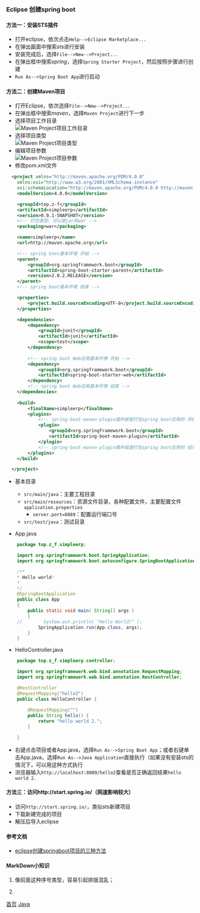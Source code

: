 ### Eclipse 创建spring boot

#### 方法一：安装STS插件
* 打开eclipse，依次点击`Help-->Eclipse Marketplace...`
* 在弹出画面中搜索*sts*进行安装
* 安装完成后，选择`File-->New-->Project...`
* 在弹出框中搜索*spring*，选择`Spring Starter Project`，然后按照步骤进行创建
* `Run As-->Spring Boot App`进行启动
#### 方法二：创建Maven项目
* 打开Eclipse，依次选择`File-->New-->Project...`
* 在弹出框中搜索*maven*，选择`Maven Project`进行下一步
* 选择项目工作目录  
![Maven Project项目工作目录](../../image/java/springbootmaven_01.PNG)  
* 选择项目类型  
![Maven Project项目类型](../../image/java/springbootmaven_02.PNG)  
* 编辑项目参数  
![Maven Project项目参数](../../image/java/springbootmaven_03.PNG)  
* 修改pom.xml文件  
```xml
  <project xmlns="http://maven.apache.org/POM/4.0.0"
	xmlns:xsi="http://www.w3.org/2001/XMLSchema-instance"
	xsi:schemaLocation="http://maven.apache.org/POM/4.0.0 http://maven.apache.org/xsd/maven-4.0.0.xsd">
	<modelVersion>4.0.0</modelVersion>

	<groupId>top.z-f</groupId>
	<artifactId>simpleerp</artifactId>
	<version>0.0.1-SNAPSHOT</version>
    <!-- 打包类型，可以是jar和war -->
	<packaging>war</packaging>

	<name>simpleerp</name>
	<url>http://maven.apache.org</url>

	<!-- spring boot基本环境 开始 -->
	<parent>
		<groupId>org.springframework.boot</groupId>
		<artifactId>spring-boot-starter-parent</artifactId>
		<version>2.0.2.RELEASE</version>
	</parent>
	<!-- spring boot基本环境 结束 -->

	<properties>
		<project.build.sourceEncoding>UTF-8</project.build.sourceEncoding>
	</properties>

	<dependencies>
		<dependency>
			<groupId>junit</groupId>
			<artifactId>junit</artifactId>
			<scope>test</scope>
		</dependency>
		
		<!-- spring boot Web应用基本环境 开始 -->
		<dependency>
			<groupId>org.springframework.boot</groupId>
			<artifactId>spring-boot-starter-web</artifactId>
		</dependency>
		<!-- spring boot Web应用基本环境 结束 -->
	</dependencies>
	
	<build>
		<finalName>simpleerp</finalName>
		<plugins>
			<!-- spring-boot-maven-plugin插件就是打包spring boot应用的 开始 -->
			<plugin>
				<groupId>org.springframework.boot</groupId>
				<artifactId>spring-boot-maven-plugin</artifactId>
			</plugin>
			<!-- spring-boot-maven-plugin插件就是打包spring boot应用的 结束 -->
		</plugins>
	</build>

  </project>
```
  
* 基本目录
    * `src/main/java`：主要工程目录
    * `src/main/resources`：资源文件目录，各种配置文件，主要配置文件`application.properties`
        * `server.port=8089`：配置运行端口号
    * `src/test/java`：测试目录  

* App.java  
```java
    package top.z_f.simpleerp;

    import org.springframework.boot.SpringApplication;
    import org.springframework.boot.autoconfigure.SpringBootApplication;

    /**
    * Hello world!
    *
    */
    @SpringBootApplication
    public class App 
    {
        public static void main( String[] args )
        {
    //        System.out.println( "Hello World!" );
            SpringApplication.run(App.class, args);
        }
    }
```

* HelloController.java  
```java
    package top.z_f.simpleerp.controller;

    import org.springframework.web.bind.annotation.RequestMapping;
    import org.springframework.web.bind.annotation.RestController;

    @RestController
    @RequestMapping("hello2")
    public class HelloController {
        
        @RequestMapping("")
        public String hello() {
            return "hello world 2.";
        }

    }
```
* 右键点击项目或者App.java，选择`Run As-->Spring Boot App`；或者右键单击App.java，选择`Run As-->Java Application`直接执行（如果没有安装sts的情况下，可以用这种方式执行
* 浏览器输入`http://localhost:8089/hello2`查看是否正确返回结果`hello world 2.`

#### 方法三：访问http://start.spring.io/（网速影响较大）
* 访问`http://start.spring.io/`，类似sts新建项目
* 下载新建完成的项目
* 解压后导入eclipse


#### 参考文档
* [eclipse创建springboot项目的三种方法](https://blog.csdn.net/mousede/article/details/81285693)

#### MarkDown小知识
1. 像前面这种序号类型，容易引起排版混乱；
2. ```xml 代码 \`\`\`这种代码不能顶格写，至少要缩进两个格，要不容易引起排版混乱；



[首页](../../README.md)  [Java](java.md)

